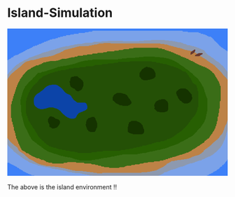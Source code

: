 # Island-Simulation

![MyImage](https://github.com/mranandramasamy/Island-Simulation/blob/main/src/images/island-background.png)

The above is the island environment !!

